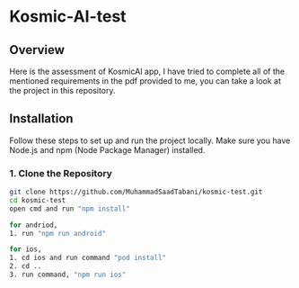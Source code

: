 # Kosmic-AI-test

## Overview


Here is the assessment of KosmicAI app, I have tried to complete all of the mentioned requirements in the pdf provided to me, you can take a look at the project in this repository.


## Installation

Follow these steps to set up and run the project locally. Make sure you have Node.js and npm (Node Package Manager) installed.

### 1. Clone the Repository

```bash
git clone https://github.com/MuhammadSaadTabani/kosmic-test.git
cd kosmic-test
open cmd and run "npm install"

for andriod,
1. run "npm run android"

for ios,
1. cd ios and run command "pod install"
2. cd ..
3. run command, "npm run ios"


